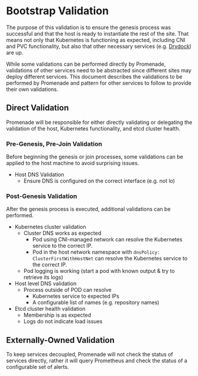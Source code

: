 # Bootstrap Validation

The purpose of this validation is to ensure the genesis process was successful
and that the host is ready to instantiate the rest of the site.  That means not
only that Kubernetes is functioning as expected, including CNI and PVC
functionality, but also that other necessary services (e.g.
[Drydock](https://github.com/att-comdev/drydock)) are up.

While some validations can be performed directly by Promenade, validations of
other services need to be abstracted since different sites may deploy different
services.  This document describes the validations to be performed by Promenade
and pattern for other services to follow to provide their own validations.

## Direct Validation

Promenade will be responsible for either directly validating or delegating the
validation of the host, Kubernetes functionality, and etcd cluster health.

### Pre-Genesis, Pre-Join Validation

Before beginning the genesis or join processes, some validations can be applied
to the host machine to avoid surprising issues.

* Host DNS Validation
  * Ensure DNS is configured on the correct interface (e.g. not lo)

### Post-Genesis Validation

After the genesis process is executed, additional validations can be performed.

* Kubernetes cluster validation
  * Cluster DNS works as expected
    * Pod using CNI-managed network can resolve the Kubernetes service to the
      correct IP.
    * Pod in the host network namespace with
      `dnsPolicy: ClusterFirstWithHostNet` can resolve the Kubernetes service
      to the correct IP.
  * Pod logging is working (start a pod with known output & try to retrieve its logs)
* Host level DNS validation
  * Process outside of POD can resolve
    * Kubernetes service to expected IPs
    * A configurable list of names (e.g. repository names)
* Etcd cluster health validation
  * Membership is as expected
  * Logs do not indicate load issues

## Externally-Owned Validation

To keep services decoupled, Promenade will not check the status of services
directly, rather it will query Prometheus and check the status of a
configurable set of alerts.
